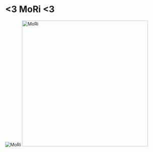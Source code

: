 # <3 MoRi <3
    
![MoRi](https://github.com/rimedelis16/rimedelis16.github.io/assets/140440389/af827a70-7c53-4a23-826a-4b55518c4174)
<img src="[drawing.jpg](https://github.com/rimedelis16/rimedelis16.github.io/assets/140440389/af827a70-7c53-4a23-826a-4b55518c4174)https://github.com/rimedelis16/rimedelis16.github.io/assets/140440389/af827a70-7c53-4a23-826a-4b55518c4174" alt="MoRi" position="centered" width="400"/>
